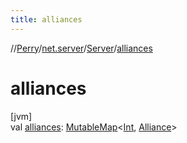 ```yaml
---
title: alliances
---
```

//[Perry](../../../index.html)/[net.server](../index.html)/[Server](index.html)/[alliances](alliances.html)



# alliances



[jvm]\
val [alliances](alliances.html): [MutableMap](https://kotlinlang.org/api/latest/jvm/stdlib/kotlin.collections/-mutable-map/index.html)&lt;[Int](https://kotlinlang.org/api/latest/jvm/stdlib/kotlin/-int/index.html), [Alliance](../../net.server.guild/-alliance/index.html)&gt;




